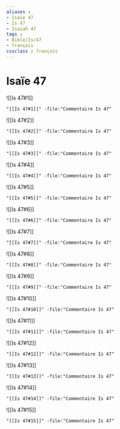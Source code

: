```yaml
---
aliases : 
- Isaïe 47
- Is 47
- Isaiah 47
tags : 
- Bible/Is/47
- français
cssclass : français
---
```


# Isaïe 47

![[Is 47#1]]

```query
"[[Is 47#1]]" -file:"Commentaire Is 47"
```

![[Is 47#2]]

```query
"[[Is 47#2]]" -file:"Commentaire Is 47"
```

![[Is 47#3]]

```query
"[[Is 47#3]]" -file:"Commentaire Is 47"
```

![[Is 47#4]]

```query
"[[Is 47#4]]" -file:"Commentaire Is 47"
```

![[Is 47#5]]

```query
"[[Is 47#5]]" -file:"Commentaire Is 47"
```

![[Is 47#6]]

```query
"[[Is 47#6]]" -file:"Commentaire Is 47"
```

![[Is 47#7]]

```query
"[[Is 47#7]]" -file:"Commentaire Is 47"
```

![[Is 47#8]]

```query
"[[Is 47#8]]" -file:"Commentaire Is 47"
```

![[Is 47#9]]

```query
"[[Is 47#9]]" -file:"Commentaire Is 47"
```

![[Is 47#10]]

```query
"[[Is 47#10]]" -file:"Commentaire Is 47"
```

![[Is 47#11]]

```query
"[[Is 47#11]]" -file:"Commentaire Is 47"
```

![[Is 47#12]]

```query
"[[Is 47#12]]" -file:"Commentaire Is 47"
```

![[Is 47#13]]

```query
"[[Is 47#13]]" -file:"Commentaire Is 47"
```

![[Is 47#14]]

```query
"[[Is 47#14]]" -file:"Commentaire Is 47"
```

![[Is 47#15]]

```query
"[[Is 47#15]]" -file:"Commentaire Is 47"
```

